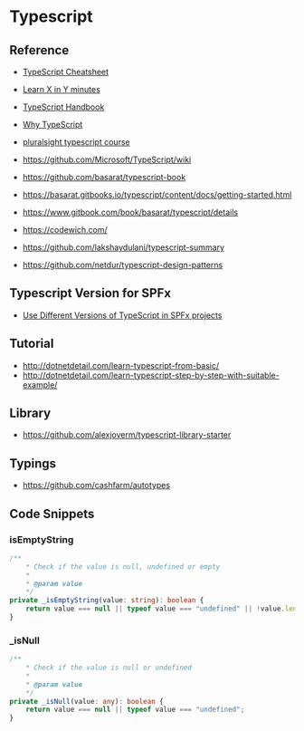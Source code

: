 # Typescript

## Reference

- [TypeScript Cheatsheet](https://github.com/rmolinamir/typescript-cheatsheet)
- [Learn X in Y minutes](https://learnxinyminutes.com/docs/typescript/)
- [TypeScript Handbook](http://www.typescriptlang.org/docs/handbook/basic-types.html)
- [Why TypeScript](https://basarat.gitbooks.io/typescript/content/docs/why-typescript.html)

- [pluralsight typescript course](https://app.pluralsight.com/player?course=typescript&author=dan-wahlin&name=typescript-m1&clip=4&mode=live)
- https://github.com/Microsoft/TypeScript/wiki
- https://github.com/basarat/typescript-book
- https://basarat.gitbooks.io/typescript/content/docs/getting-started.html
- https://www.gitbook.com/book/basarat/typescript/details
- https://codewich.com/
- https://github.com/lakshaydulani/typescript-summary
- https://github.com/netdur/typescript-design-patterns

## Typescript Version for SPFx

- [Use Different Versions of TypeScript in SPFx projects](https://www.voitanos.io/blog/use-different-typescript-versions-in-sharepoint-framework-projects/)

## Tutorial

- http://dotnetdetail.com/learn-typescript-from-basic/
- http://dotnetdetail.com/learn-typescript-step-by-step-with-suitable-example/

## Library

- https://github.com/alexjoverm/typescript-library-starter

## Typings

- https://github.com/cashfarm/autotypes

## Code Snippets

### isEmptyString

```ts
/**
    * Check if the value is null, undefined or empty
    *
    * @param value
    */
private _isEmptyString(value: string): boolean {
    return value === null || typeof value === "undefined" || !value.length;
}

```

### _isNull

```ts
/**
    * Check if the value is null or undefined
    *
    * @param value
    */
private _isNull(value: any): boolean {
    return value === null || typeof value === "undefined";
}
```


